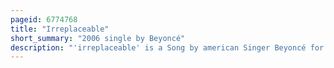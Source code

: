 ```yaml
---
pageid: 6774768
title: "Irreplaceable"
short_summary: "2006 single by Beyoncé"
description: "'irreplaceable' is a Song by american Singer Beyoncé for her second Studio Album, B'Day. The Song was composed by shaffer ne-yo Smith Tor erik Hermansen Mikkel S. Eriksen, Espen Lind, Amund Bjørklund, Beyoncé and produced by Stargate and Beyoncé. 'irreplaceable' was originally a Country Record ; it was re-arranged as a mid-tempo Ballad with Pop and R & B Influences by modifying the vocal Arrangements and Instrumentation. During the Recording Sessions Beyonc and ne-yo wanted to create a Record to which People of either Gender could relate. The Lyrics are about the Breakdown of a Relationship with an unfaithful Man and the Song contains a Message about Empowerment for Females."
---
```

